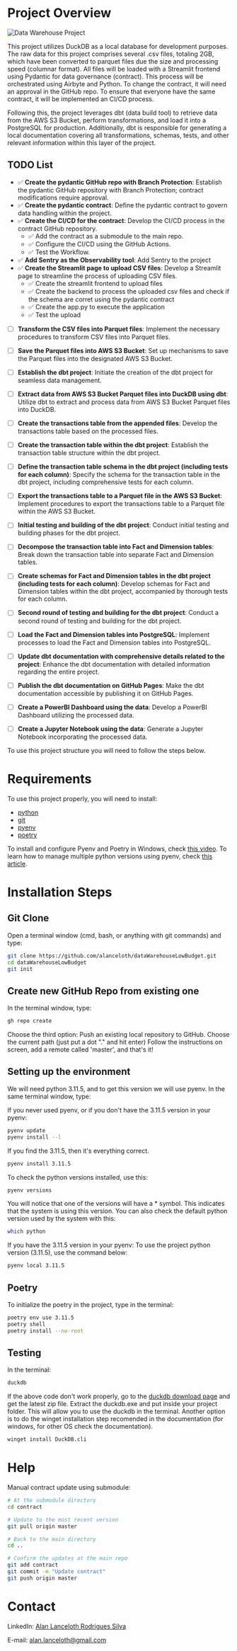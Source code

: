 
# Project Overview

![Data Warehouse Project](docs/images/dwlowbudget.png)

This project utilizes DuckDB as a local database for development purposes. The raw data for this project comprises several .csv files, totaling 2GB, which have been converted to parquet files due the size and processing speed (columnar format). All files will be loaded with a Streamlit frontend using Pydantic for data governance (contract). This process will be orchestrated using Airbyte and Python. To change the contract, it will need an approval in the GitHub repo. To ensure that everyone have the same contract, it will be implemented an CI/CD process.

Following this, the project leverages dbt (data build tool) to retrieve data from the AWS S3 Bucket, perform transformations, and load it into a PostgreSQL for production. Additionally, dbt is responsible for generating a local documentation covering all transformations, schemas, tests, and other relevant information within this layer of the project.

## TODO List

- :white_check_mark: **Create the pydantic GitHub repo with Branch Protection**: Establish the pydantic GitHub repository with Branch Protection; contract modifications require approval.
- :white_check_mark: **Create the pydantic contract**: Define the pydantic contract to govern data handling within the project.
- :white_check_mark: **Create the CI/CD for the contract**: Develop the CI/CD process in the contract GitHub repository.
    - :white_check_mark: Add the contract as a submodule to the main repo.
    - :white_check_mark: Configure the CI/CD using the GitHub Actions.
    - :white_check_mark: Test the Workflow.
- :white_check_mark: **Add Sentry as the Observability tool**: Add Sentry to the project
- :white_check_mark: **Create the Streamlit page to upload CSV files**: Develop a Streamlit page to streamline the process of uploading CSV files.
    - :white_check_mark: Create the streamlit frontend to upload files
    - :white_check_mark: Create the backend to process the uploaded csv files and check if the schema are corret using the pydantic contract
    - :white_check_mark: Create the app.py to execute the application
    - :white_check_mark: Test the upload
- [ ] **Transform the CSV files into Parquet files**: Implement the necessary procedures to transform CSV files into Parquet files.
- [ ] **Save the Parquet files into AWS S3 Bucket**: Set up mechanisms to save the Parquet files into the designated AWS S3 Bucket.
- [ ] **Establish the dbt project**: Initiate the creation of the dbt project for seamless data management.
- [ ] **Extract data from AWS S3 Bucket Parquet files into DuckDB using dbt**: Utilize dbt to extract and process data from AWS S3 Bucket Parquet files into DuckDB.
- [ ] **Create the transactions table from the appended files**: Develop the transactions table based on the processed files.
- [ ] **Create the transaction table within the dbt project**: Establish the transaction table structure within the dbt project.
- [ ] **Define the transaction table schema in the dbt project (including tests for each column)**: Specify the schema for the transaction table in the dbt project, including comprehensive tests for each column.
- [ ] **Export the transactions table to a Parquet file in the AWS S3 Bucket**: Implement procedures to export the transactions table to a Parquet file within the AWS S3 Bucket.
- [ ] **Initial testing and building of the dbt project**: Conduct initial testing and building phases for the dbt project.
- [ ] **Decompose the transaction table into Fact and Dimension tables**: Break down the transaction table into separate Fact and Dimension tables.
- [ ] **Create schemas for Fact and Dimension tables in the dbt project (including tests for each column)**: Develop schemas for Fact and Dimension tables within the dbt project, accompanied by thorough tests for each column.
- [ ] **Second round of testing and building for the dbt project**: Conduct a second round of testing and building for the dbt project.
- [ ] **Load the Fact and Dimension tables into PostgreSQL**: Implement processes to load the Fact and Dimension tables into PostgreSQL.
- [ ] **Update dbt documentation with comprehensive details related to the project**: Enhance the dbt documentation with detailed information regarding the entire project.
- [ ] **Publish the dbt documentation on GitHub Pages**: Make the dbt documentation accessible by publishing it on GitHub Pages.
- [ ] **Create a PowerBI Dashboard using the data**: Develop a PowerBI Dashboard utilizing the processed data.
- [ ] **Create a Jupyter Notebook using the data**: Generate a Jupyter Notebook incorporating the processed data.


To use this project structure you will need to follow the steps below.

# Requirements
To use this project properly, you will need to install:
- [python](https://www.python.org/downloads/)
- [git](https://git-scm.com/downloads)
- [pyenv](https://pypi.org/project/pyenv/)
- [poetry](https://python-poetry.org/)

To install and configure Pyenv and Poetry in Windows, check [this video](https://www.youtube.com/watch?v=547Jr26duHQ&pp=ygUgaG93IHRvIGluc3RhbGwgcG9ldHJ5IGluIHdpbmRvd3M%3D).
To learn how to manage multiple python versions using pyenv, check [this article](https://realpython.com/intro-to-pyenv/).

# Installation Steps

## Git Clone
Open a terminal window (cmd, bash, or anything with git commands) and type:
```bash
git clone https://github.com/alanceloth/dataWarehouseLowBudget.git
cd dataWarehouseLowBudget
git init
```

## Create new GitHub Repo from existing one
In the terminal window, type:
```bash
gh repo create
```
Choose the third option: Push an existing local repository to GitHub.
Choose the current path (just put a dot "." and hit enter)
Follow the instructions on screen, add a remote called 'master', and that's it!

## Setting up the environment
We will need python 3.11.5, and to get this version we will use pyenv.
In the same terminal window, type:

If you never used pyenv, or if you don't have the 3.11.5 version in your pyenv:
```bash
pyenv update
pyenv install --l
```

If you find the 3.11.5, then it's everything correct.
```bash
pyenv install 3.11.5
```

To check the python versions installed, use this:
```bash
pyenv versions
```

You will notice that one of the versions will have a * symbol. This indicates that the system is using this version.
You can also check the default python version used by the system with this:
```bash
which python
```

If you have the 3.11.5 version in your pyenv:
To use the project python version (3.11.5), use the command below:
```bash
pyenv local 3.11.5
```

## Poetry

To initialize the poetry in the project, type in the terminal:
```bash
poetry env use 3.11.5
poetry shell
poetry install --no-root
```

## Testing

In the terminal:
```bash
duckdb
```
If the above code don't work properly, go to the [duckdb download page](https://duckdb.org/docs/installation/index?version=latest&environment=cli&installer=binary&platform=win) and get the latest zip file. Extract the duckdb.exe and put inside your project folder. This will allow you to use the duckdb in the terminal.
Another option is to do the winget installation step recomended in the documentation (for windows, for other OS check the documentation).

```bash
winget install DuckDB.cli
```


# Help

Manual contract update using submodule:

```bash
# At the submodule directory
cd contract

# Update to the most recent version
git pull origin master

# Back to the main directory
cd ..

# Confirm the updates at the main repo
git add contract
git commit -m "Update contract"
git push origin master

```


# Contact

LinkedIn: [Alan Lanceloth Rodrigues Silva](https://www.linkedin.com/in/alanlanceloth/)

E-mail: [alan.lanceloth@gmail.com](mailto:alan.lanceloth@gmail.com)
